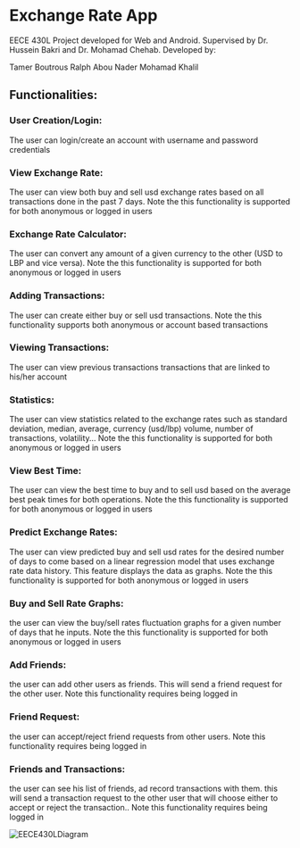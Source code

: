 # Exchange Rate App
EECE 430L Project developed for Web and Android. Supervised by Dr. Hussein Bakri and Dr. Mohamad Chehab. Developed by:

Tamer Boutrous
Ralph Abou Nader
Mohamad Khalil

## Functionalities:

### User Creation/Login: 
The user can login/create an account with username and password credentials

### View Exchange Rate:
The user can view both buy and sell usd exchange rates based on all transactions done in the past 7 days. Note the this functionality is supported for both anonymous or logged in users

### Exchange Rate Calculator:
The user can convert any amount of a given currency to the other (USD to LBP and vice versa). Note the this functionality is supported for both anonymous or logged in users

### Adding Transactions:
The user can create either buy or sell usd transactions. Note the this functionality supports both anonymous or account based transactions

### Viewing Transactions:
The user can view previous transactions transactions that are linked to his/her account

### Statistics:
The user can view statistics related to the exchange rates such as standard deviation, median, average, currency (usd/lbp) volume, number of transactions, volatility… Note the this functionality is supported for both anonymous or logged in users

### View Best Time:
The user can view the best time to buy and to sell usd based on the average best peak times for both operations. Note the this functionality is supported for both anonymous or logged in users

### Predict Exchange Rates:
The user can view predicted buy and sell usd rates for the desired number of days to come based on a linear regression model that uses exchange rate data history. This feature displays the data as graphs. Note the this functionality is supported for both anonymous or logged in users

### Buy and Sell Rate Graphs:
the user can view the buy/sell rates fluctuation graphs for a given number of days that he inputs. Note the this functionality is supported for both anonymous or logged in users

### Add Friends:
the user can add other users as friends. This will send a friend request for the other user. Note this functionality requires being logged in

### Friend Request:
the user can accept/reject friend requests from other users. Note this functionality requires being logged in

### Friends and Transactions:
the user can see his list of friends, ad record transactions with them. this will send a transaction request to the other user that will choose either to accept or reject the transaction.. Note this functionality requires being logged in

![EECE430LDiagram](https://user-images.githubusercontent.com/123478680/236902461-2cd03d12-be7c-4dba-ba84-32de09a0a8f8.png)
